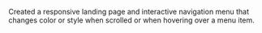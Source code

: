 Created a responsive landing page and interactive navigation menu  that changes color or style when scrolled or when hovering over a menu item. 
